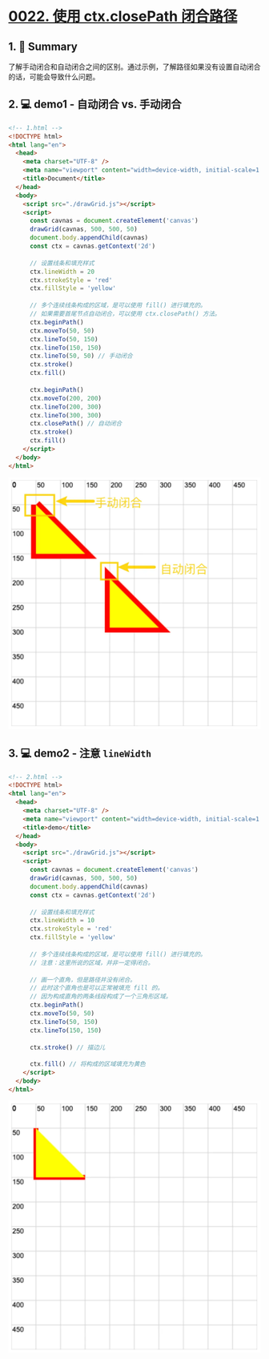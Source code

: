 # [0022. 使用 ctx.closePath 闭合路径](https://github.com/Tdahuyou/canvas/tree/main/0022.%20%E4%BD%BF%E7%94%A8%20ctx.closePath%20%E9%97%AD%E5%90%88%E8%B7%AF%E5%BE%84)

<!-- region:toc -->

<!-- endregion:toc -->

## 1. 📝 Summary

了解手动闭合和自动闭合之间的区别。通过示例，了解路径如果没有设置自动闭合的话，可能会导致什么问题。

## 2. 💻 demo1 - 自动闭合 vs. 手动闭合

```html
<!-- 1.html -->
<!DOCTYPE html>
<html lang="en">
  <head>
    <meta charset="UTF-8" />
    <meta name="viewport" content="width=device-width, initial-scale=1.0" />
    <title>Document</title>
  </head>
  <body>
    <script src="./drawGrid.js"></script>
    <script>
      const cavnas = document.createElement('canvas')
      drawGrid(cavnas, 500, 500, 50)
      document.body.appendChild(cavnas)
      const ctx = cavnas.getContext('2d')

      // 设置线条和填充样式
      ctx.lineWidth = 20
      ctx.strokeStyle = 'red'
      ctx.fillStyle = 'yellow'

      // 多个连续线条构成的区域，是可以使用 fill() 进行填充的。
      // 如果需要首尾节点自动闭合，可以使用 ctx.closePath() 方法。
      ctx.beginPath()
      ctx.moveTo(50, 50)
      ctx.lineTo(50, 150)
      ctx.lineTo(150, 150)
      ctx.lineTo(50, 50) // 手动闭合
      ctx.stroke()
      ctx.fill()

      ctx.beginPath()
      ctx.moveTo(200, 200)
      ctx.lineTo(200, 300)
      ctx.lineTo(300, 300)
      ctx.closePath() // 自动闭合
      ctx.stroke()
      ctx.fill()
    </script>
  </body>
</html>
```

![](md-imgs/2024-10-04-00-49-40.png)

## 3. 💻 demo2 - 注意 `lineWidth`

```html
<!-- 2.html -->
<!DOCTYPE html>
<html lang="en">
  <head>
    <meta charset="UTF-8" />
    <meta name="viewport" content="width=device-width, initial-scale=1.0" />
    <title>demo</title>
  </head>
  <body>
    <script src="./drawGrid.js"></script>
    <script>
      const cavnas = document.createElement('canvas')
      drawGrid(cavnas, 500, 500, 50)
      document.body.appendChild(cavnas)
      const ctx = cavnas.getContext('2d')

      // 设置线条和填充样式
      ctx.lineWidth = 10
      ctx.strokeStyle = 'red'
      ctx.fillStyle = 'yellow'

      // 多个连续线条构成的区域，是可以使用 fill() 进行填充的。
      // 注意：这里所说的区域，并非一定得闭合。

      // 画一个直角，但是路径并没有闭合。
      // 此时这个直角也是可以正常被填充 fill 的。
      // 因为构成直角的两条线段构成了一个三角形区域。
      ctx.beginPath()
      ctx.moveTo(50, 50)
      ctx.lineTo(50, 150)
      ctx.lineTo(150, 150)

      ctx.stroke() // 描边儿

      ctx.fill() // 将构成的区域填充为黄色
    </script>
  </body>
</html>
```

![](md-imgs/2024-10-04-00-49-54.png)